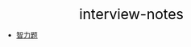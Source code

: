 <center><a href="#" target="_Self" style="font-size:28px;text-decoration:none;color:#000000;">interview-notes</a></center>

* [智力题](智力题/)

